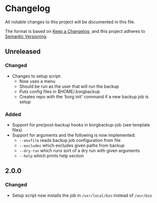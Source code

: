 # Changelog
All notable changes to this project will be documented in this file.

The format is based on [Keep a Changelog](https://keepachangelog.com/en/1.0.0/),
and this project adheres to [Semantic Versioning](https://semver.org/spec/v2.0.0.html).

## Unreleased
### Changed
- Changes to setup script:
  * Now uses a menu
  * Should be run as the user that will run the backup
  * Puts config files in $HOME/.borgbackup
  * Creates repo with the 'borg init' command if a new backup job is setup

### Added
- Support for pre/post-backup hooks in borgbackup-job (see template files)
- Support for arguments and the following is now implemented:
  * `--envfile` reads backup job configuration from file
  * `--excludes` which excludes given paths from backup
  * `--dry-run` which runs sort of a dry run with given arguments
  * `--help` which prints help section

## 2.0.0
### Changed
- Setup script now installs the job in `/usr/local/bin` instead of `/usr/bin`
